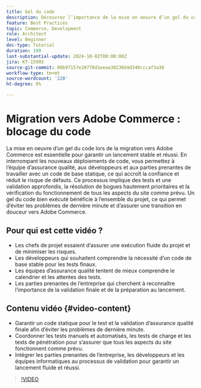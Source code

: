 ```yaml
---
title: Gel du code
description: Découvrez l’importance de la mise en oeuvre d’un gel du code lors de votre migration vers Adobe Commerce. Assurez la stabilité, la confiance et le lancement réussi en suivant les bonnes pratiques en matière d’assurance qualité, de test et de validation.
feature: Best Practices
topic: Commerce, Development
role: Architect
level: Beginner
doc-type: Tutorial
duration: 199
last-substantial-update: 2024-10-02T00:00:00Z
jira: KT-15993
source-git-commit: 00b97157e20778d1eeaa30236b9d340cccaf3a38
workflow-type: tm+mt
source-wordcount: '228'
ht-degree: 0%

---
```



# Migration vers Adobe Commerce : blocage du code

La mise en oeuvre d’un gel du code lors de la migration vers Adobe Commerce est essentielle pour garantir un lancement stable et réussi. En interrompant les nouveaux déploiements de code, vous permettez à l’équipe d’assurance qualité, aux développeurs et aux parties prenantes de travailler avec un code de base statique, ce qui accroît la confiance et réduit le risque de défauts. Ce processus implique des tests et une validation approfondis, la résolution de bogues hautement prioritaires et la vérification du fonctionnement de tous les aspects du site comme prévu. Un gel du code bien exécuté bénéficie à l’ensemble du projet, ce qui permet d’éviter les problèmes de dernière minute et d’assurer une transition en douceur vers Adobe Commerce.


## Pour qui est cette vidéo ?

* Les chefs de projet essaient d’assurer une exécution fluide du projet et de minimiser les risques.
* Les développeurs qui souhaitent comprendre la nécessité d’un code de base stable pour les tests finaux.
* Les équipes d’assurance qualité tentent de mieux comprendre le calendrier et les attentes des tests.
* Les parties prenantes de l’entreprise qui cherchent à reconnaître l’importance de la validation finale et de la préparation au lancement.

## Contenu vidéo {#video-content}

* Garantir un code statique pour le test et la validation d’assurance qualité finale afin d’éviter les problèmes de dernière minute.
* Coordonner les tests manuels et automatisés, les tests de charge et les tests de pénétration pour s’assurer que tous les aspects du site fonctionnent comme prévu.
* Intégrer les parties prenantes de l’entreprise, les développeurs et les équipes informatiques au processus de validation pour garantir un lancement fluide et réussi.

>[!VIDEO](https://video.tv.adobe.com/v/3432965/?learn=on)
